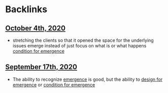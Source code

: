 
# Backlinks
## [October 4th, 2020](<October 4th, 2020.md>)
- stretching the clients so that it opened the space for the underlying issues emerge instead of just focus on what is or what happens [condition for emergence](<condition for emergence.md>)

## [September 17th, 2020](<September 17th, 2020.md>)
- The ability to recognize [emergence](<emergence.md>) is good, but the ability to [design for emergence](<design for emergence.md>) or [condition for emergence](<condition for emergence.md>)

